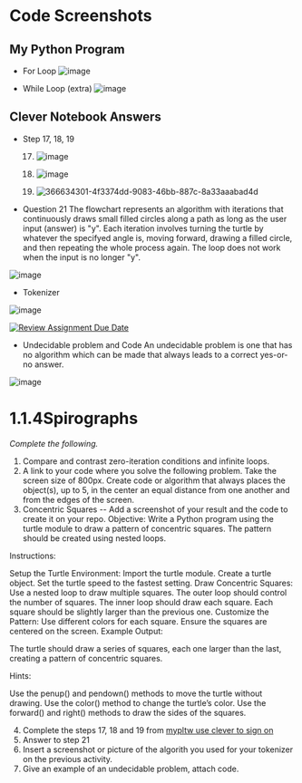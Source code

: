 # Code Screenshots 

## My Python Program

- For Loop
![image](https://github.com/user-attachments/assets/219347ab-938f-4e3d-8986-e189ba14932b)

- While Loop (extra)
![image](https://github.com/user-attachments/assets/d44a7a3b-ac0f-49af-9a07-f99d09e436fc)




## Clever Notebook Answers
 - Step 17, 18, 19
   
   17. ![image](https://github.com/user-attachments/assets/690c8306-da51-4db8-9bfa-5c55cf19bbb8)

   18. ![image](https://github.com/user-attachments/assets/7ab6537c-eb60-4952-83c2-98bc9ccb8d03)
  
   19. ![366634301-4f3374dd-9083-46bb-887c-8a33aaabad4d](https://github.com/user-attachments/assets/a358843f-21e5-4f47-bdd9-1e7eed5f951a)



 - Question 21
The flowchart represents an algorithm with iterations that continuously draws small filled circles along a path as long as the user input (answer) is "y". Each iteration involves turning the turtle by 
whatever the specifyed angle is, moving forward, drawing a filled circle, and then repeating the whole process again. The loop does not work when the input is no longer "y". 
  
![image](https://github.com/user-attachments/assets/d850eae7-99eb-4b08-8e58-fbd5b79da8cb)

- Tokenizer

![image](https://github.com/user-attachments/assets/6fd64f5e-9f26-4271-b2b7-2dc8df861d83)






[![Review Assignment Due Date](https://classroom.github.com/assets/deadline-readme-button-22041afd0340ce965d47ae6ef1cefeee28c7c493a6346c4f15d667ab976d596c.svg)](https://classroom.github.com/a/SkD24yV8)


- Undecidable problem and Code
An undecidable problem is one that has no algorithm which can be made that always leads to a correct yes-or-no answer.

![image](https://github.com/user-attachments/assets/390e255a-704f-489f-8924-2a48af2d5ef4)


# 1.1.4Spirographs

*Complete the following.*

1. Compare and contrast zero-iteration conditions and infinite loops.
2. A link to your code where you solve the following problem. Take the screen size of 800px. Create code or algorithm that always places the object(s), up to 5, in the center an equal distance from one another and from the edges of the screen.
3. Concentric Squares -- Add a screenshot of your result and the code to create it on your repo.
Objective: Write a Python program using the turtle module to draw a pattern of concentric squares. The pattern should be created using nested loops.

Instructions:

Setup the Turtle Environment:
Import the turtle module.
Create a turtle object.
Set the turtle speed to the fastest setting.
Draw Concentric Squares:
Use a nested loop to draw multiple squares.
The outer loop should control the number of squares.
The inner loop should draw each square.
Each square should be slightly larger than the previous one.
Customize the Pattern:
Use different colors for each square.
Ensure the squares are centered on the screen.
Example Output:

The turtle should draw a series of squares, each one larger than the last, creating a pattern of concentric squares.

Hints:

Use the penup() and pendown() methods to move the turtle without drawing.
Use the color() method to change the turtle’s color.
Use the forward() and right() methods to draw the sides of the squares.


4. Complete the steps 17, 18 and 19 from [mypltw use clever to sign on](https://pltw.read.inkling.com/a/b/5310c007377c46e28d745961310f0c2e/p/728c751a6c4145bea0ea83c5058fb9f9#44b0003a2ee14fcc9865e7bb5faec747)
5. Answer to step 21
6. Insert a screenshot or picture of the algorith you used for your tokenizer on the previous activity.
7. Give an example of an undecidable problem, attach code.
   


